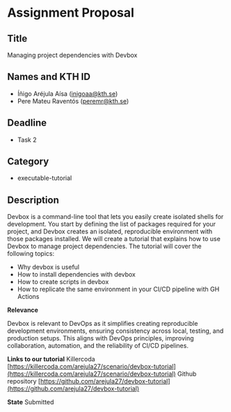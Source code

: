 # Assignment Proposal

## Title

Managing project dependencies with Devbox

## Names and KTH ID

  - Íñigo Aréjula Aísa (inigoaa@kth.se)
  - Pere Mateu Raventós (peremr@kth.se)

## Deadline

- Task 2

## Category

- executable-tutorial 

## Description

Devbox is a command-line tool that lets you easily create isolated shells for development. You start by defining the list of packages required for your project, and Devbox creates an isolated, reproducible environment with those packages installed. We will create a tutorial that explains how to use Devbox to manage project dependencies. The tutorial will cover the following topics:
- Why devbox is useful
- How to install dependencies with devbox
- How to create scripts in devbox
- How to replicate the same environment in your CI/CD pipeline with GH Actions

**Relevance**

Devbox is relevant to DevOps as it simplifies creating reproducible development environments, ensuring consistency across local, testing, and production setups. This aligns with DevOps principles, improving collaboration, automation, and the reliability of CI/CD pipelines.

**Links to our tutorial**
Killercoda [https://killercoda.com/arejula27/scenario/devbox-tutorial](https://killercoda.com/arejula27/scenario/devbox-tutorial)
Github repository [https://github.com/arejula27/devbox-tutorial](https://github.com/arejula27/devbox-tutorial)

**State**
Submitted